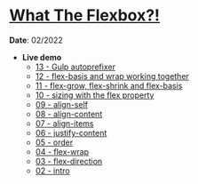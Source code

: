 <h1><a href="https://flexbox.io/" target="_blank">What The Flexbox?!</a></h1>
<p><strong>Date</strong>: 02/2022</p>
<ul>
  <li><strong>Live demo</strong>
    <ul>
      <li><a href="https://khalilagazal.github.io/playground/wes-bos/flexbox/autoprefixer/" target="_blank">13 - Gulp autoprefixer</a></li>
      <li><a href="https://khalilagazal.github.io/playground/wes-bos/flexbox/flex-basis-wrap/" target="_blank">12 - flex-basis and wrap working together</a></li>
      <li><a href="https://khalilagazal.github.io/playground/wes-bos/flexbox/flex-grow-shrink-basis/" target="_blank">11 - flex-grow, flex-shrink and flex-basis</a></li>
      <li><a href="https://khalilagazal.github.io/playground/wes-bos/flexbox/flex/" target="_blank">10 - sizing with the flex property</a></li>
      <li><a href="https://khalilagazal.github.io/playground/wes-bos/flexbox/align-self/" target="_blank">09 - align-self</a></li>
      <li><a href="https://khalilagazal.github.io/playground/wes-bos/flexbox/align-content/" target="_blank">08 - align-content</a></li>
      <li><a href="https://khalilagazal.github.io/playground/wes-bos/flexbox/align-items/" target="_blank">07 - align-items</a></li>
      <li><a href="https://khalilagazal.github.io/playground/wes-bos/flexbox/justify-content/" target="_blank">06 - justify-content</a></li>
      <li><a href="https://khalilagazal.github.io/playground/wes-bos/flexbox/order/" target="_blank">05 - order</a></li>
      <li><a href="https://khalilagazal.github.io/playground/wes-bos/flexbox/flex-wrap/" target="_blank">04 - flex-wrap</a></li>
      <li><a href="https://khalilagazal.github.io/playground/wes-bos/flexbox/flex-direction/" target="_blank">03 - flex-direction</a></li>
      <li><a href="https://khalilagazal.github.io/playground/wes-bos/flexbox/intro/" target="_blank">02 - intro</a></li>
    </ul>
  </li>
</ul>
